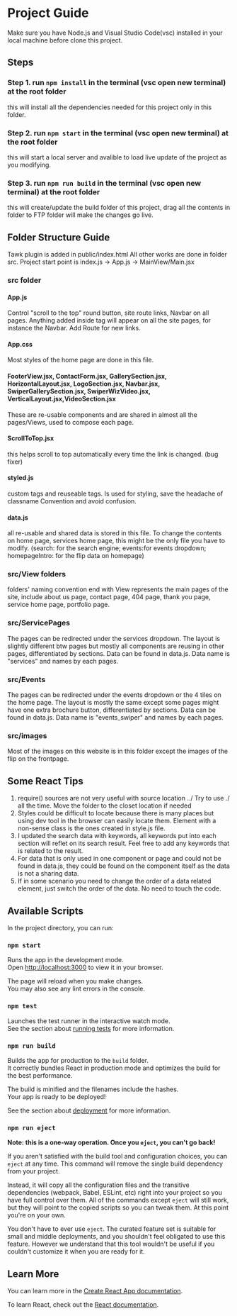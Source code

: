 # Project Guide

Make sure you have Node.js and Visual Studio Code(vsc) installed in your local machine before clone this project. 


## Steps

### Step 1. run `npm install` in the terminal (vsc open new terminal) at the root folder
this will install all the dependencies needed for this project only in this folder. 

### Step 2. run `npm start` in the terminal (vsc open new terminal) at the root folder
this will start a local server and avalible to load live update of the project as you modifying. 

### Step 3. run `npm run build` in the terminal (vsc open new terminal) at the root folder
this will create/update the build folder of this project, drag all the contents in folder to FTP folder will make the changes go live. 

## Folder Structure Guide
Tawk plugin is added in public/index.html
All other works are done in folder src. Project start point is index.js -> App.js -> MainView/Main.jsx
### src folder
#### App.js
Control "scroll to the top" round button, site route links, Navbar on all pages. Anything added inside <Router> tag will appear on all the site pages, for instance the Navbar. Add Route for new links. 
#### App.css
Most styles of the home page are done in this file. 
#### FooterView.jsx, ContactForm.jsx, GallerySection.jsx, HorizontalLayout.jsx, LogoSection.jsx, Navbar.jsx, SwiperGallerySection.jsx, SwiperWizVideo.jsx, VerticalLayout.jsx,VideoSection.jsx
These are re-usable components and are shared in almost all the pages/Views, used to compose each page. 
#### ScrollToTop.jsx
this helps scroll to top automatically every time the link is changed. (bug fixer)
#### styled.js
custom tags and reuseable tags. Is used for styling, save the headache of classname Convention and avoid confusion. 
#### data.js
all re-usable and shared data is stored in this file. To change the contents on home page, services home page, this might be the only file you have to modify. (search: for the search engine; events:for events dropdown; homepageIntro: for the flip data on homepage)
### src/View folders
folders' naming convention end with View represents the main pages of the site, include about us page, contact page, 404 page, thank you page, service home page, portfolio page. 
### src/ServicePages
The pages can be redirected under the services dropdown. The layout is slightly different btw pages but mostly all components are reusing in other pages, differentiated by sections. Data can be found in data.js. Data name is "services" and names by each pages. 
### src/Events
The pages can be redirected under the events dropdown or the 4 tiles on the home page. The layout is mostly the same except some pages might have one extra brochure button, differentiated by sections. Data can be found in data.js. Data name is "events_swiper" and names by each pages. 
### src/images
Most of the images on this website is in this folder except the images of the flip on the frontpage.

## Some React Tips
1. require() sources are not very useful with source location ../ Try to use ./ all the time. Move the folder to the closet location if needed
2. Styles could be difficult to locate because there is many places but using dev tool in the browser can easily locate them. Element with a non-sense class is the ones created in style.js file. 
3. I updated the search data with keywords, all keywords put into each section will reflet on its search result. Feel free to add any keywords that is related to the result. 
4. For data that is only used in one component or page and could not be found in data.js, they could be found on the component itself as the data is not a sharing data. 
5. If in some scenario you need to change the order of a data related element, just switch the order of the data. No need to touch the code.

## Available Scripts
In the project directory, you can run:

### `npm start`

Runs the app in the development mode.\
Open [http://localhost:3000](http://localhost:3000) to view it in your browser.

The page will reload when you make changes.\
You may also see any lint errors in the console.

### `npm test`

Launches the test runner in the interactive watch mode.\
See the section about [running tests](https://facebook.github.io/create-react-app/docs/running-tests) for more information.

### `npm run build`

Builds the app for production to the `build` folder.\
It correctly bundles React in production mode and optimizes the build for the best performance.

The build is minified and the filenames include the hashes.\
Your app is ready to be deployed!

See the section about [deployment](https://facebook.github.io/create-react-app/docs/deployment) for more information.

### `npm run eject`

**Note: this is a one-way operation. Once you `eject`, you can't go back!**

If you aren't satisfied with the build tool and configuration choices, you can `eject` at any time. This command will remove the single build dependency from your project.

Instead, it will copy all the configuration files and the transitive dependencies (webpack, Babel, ESLint, etc) right into your project so you have full control over them. All of the commands except `eject` will still work, but they will point to the copied scripts so you can tweak them. At this point you're on your own.

You don't have to ever use `eject`. The curated feature set is suitable for small and middle deployments, and you shouldn't feel obligated to use this feature. However we understand that this tool wouldn't be useful if you couldn't customize it when you are ready for it.

## Learn More

You can learn more in the [Create React App documentation](https://facebook.github.io/create-react-app/docs/getting-started).

To learn React, check out the [React documentation](https://reactjs.org/).